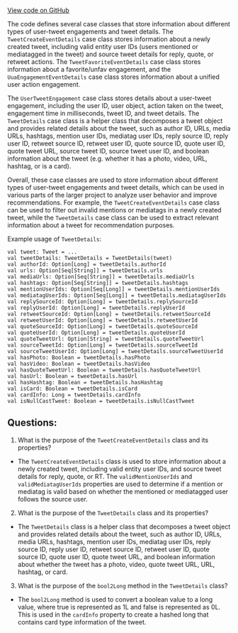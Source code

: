 [View code on GitHub](https://github.com/misbahsy/the-algorithm/recos-injector/server/src/main/scala/com/twitter/recosinjector/util/EventDetails.scala)

The code defines several case classes that store information about different types of user-tweet engagements and tweet details. The `TweetCreateEventDetails` case class stores information about a newly created tweet, including valid entity user IDs (users mentioned or mediatagged in the tweet) and source tweet details for reply, quote, or retweet actions. The `TweetFavoriteEventDetails` case class stores information about a favorite/unfav engagement, and the `UuaEngagementEventDetails` case class stores information about a unified user action engagement. 

The `UserTweetEngagement` case class stores details about a user-tweet engagement, including the user ID, user object, action taken on the tweet, engagement time in milliseconds, tweet ID, and tweet details. The `TweetDetails` case class is a helper class that decomposes a tweet object and provides related details about the tweet, such as author ID, URLs, media URLs, hashtags, mention user IDs, mediatag user IDs, reply source ID, reply user ID, retweet source ID, retweet user ID, quote source ID, quote user ID, quote tweet URL, source tweet ID, source tweet user ID, and boolean information about the tweet (e.g. whether it has a photo, video, URL, hashtag, or is a card). 

Overall, these case classes are used to store information about different types of user-tweet engagements and tweet details, which can be used in various parts of the larger project to analyze user behavior and improve recommendations. For example, the `TweetCreateEventDetails` case class can be used to filter out invalid mentions or mediatags in a newly created tweet, while the `TweetDetails` case class can be used to extract relevant information about a tweet for recommendation purposes. 

Example usage of `TweetDetails`:
```
val tweet: Tweet = ...
val tweetDetails: TweetDetails = TweetDetails(tweet)
val authorId: Option[Long] = tweetDetails.authorId
val urls: Option[Seq[String]] = tweetDetails.urls
val mediaUrls: Option[Seq[String]] = tweetDetails.mediaUrls
val hashtags: Option[Seq[String]] = tweetDetails.hashtags
val mentionUserIds: Option[Seq[Long]] = tweetDetails.mentionUserIds
val mediatagUserIds: Option[Seq[Long]] = tweetDetails.mediatagUserIds
val replySourceId: Option[Long] = tweetDetails.replySourceId
val replyUserId: Option[Long] = tweetDetails.replyUserId
val retweetSourceId: Option[Long] = tweetDetails.retweetSourceId
val retweetUserId: Option[Long] = tweetDetails.retweetUserId
val quoteSourceId: Option[Long] = tweetDetails.quoteSourceId
val quoteUserId: Option[Long] = tweetDetails.quoteUserId
val quoteTweetUrl: Option[String] = tweetDetails.quoteTweetUrl
val sourceTweetId: Option[Long] = tweetDetails.sourceTweetId
val sourceTweetUserId: Option[Long] = tweetDetails.sourceTweetUserId
val hasPhoto: Boolean = tweetDetails.hasPhoto
val hasVideo: Boolean = tweetDetails.hasVideo
val hasQuoteTweetUrl: Boolean = tweetDetails.hasQuoteTweetUrl
val hasUrl: Boolean = tweetDetails.hasUrl
val hasHashtag: Boolean = tweetDetails.hasHashtag
val isCard: Boolean = tweetDetails.isCard
val cardInfo: Long = tweetDetails.cardInfo
val isNullCastTweet: Boolean = tweetDetails.isNullCastTweet
```
## Questions: 
 1. What is the purpose of the `TweetCreateEventDetails` class and its properties?
- The `TweetCreateEventDetails` class is used to store information about a newly created tweet, including valid entity user IDs, and source tweet details for reply, quote, or RT. The `validMentionUserIds` and `validMediatagUserIds` properties are used to determine if a mention or mediatag is valid based on whether the mentioned or mediatagged user follows the source user.

2. What is the purpose of the `TweetDetails` class and its properties?
- The `TweetDetails` class is a helper class that decomposes a tweet object and provides related details about the tweet, such as author ID, URLs, media URLs, hashtags, mention user IDs, mediatag user IDs, reply source ID, reply user ID, retweet source ID, retweet user ID, quote source ID, quote user ID, quote tweet URL, and boolean information about whether the tweet has a photo, video, quote tweet URL, URL, hashtag, or card.

3. What is the purpose of the `bool2Long` method in the `TweetDetails` class?
- The `bool2Long` method is used to convert a boolean value to a long value, where true is represented as 1L and false is represented as 0L. This is used in the `cardInfo` property to create a hashed long that contains card type information of the tweet.